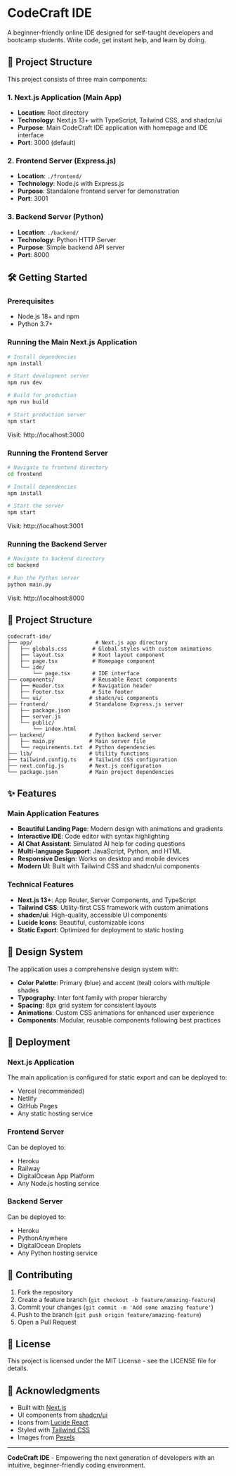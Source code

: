 # CodeCraft IDE

A beginner-friendly online IDE designed for self-taught developers and bootcamp students. Write code, get instant help, and learn by doing.

## 🚀 Project Structure

This project consists of three main components:

### 1. **Next.js Application** (Main App)
- **Location**: Root directory
- **Technology**: Next.js 13+ with TypeScript, Tailwind CSS, and shadcn/ui
- **Purpose**: Main CodeCraft IDE application with homepage and IDE interface
- **Port**: 3000 (default)

### 2. **Frontend Server** (Express.js)
- **Location**: `./frontend/`
- **Technology**: Node.js with Express.js
- **Purpose**: Standalone frontend server for demonstration
- **Port**: 3001

### 3. **Backend Server** (Python)
- **Location**: `./backend/`
- **Technology**: Python HTTP Server
- **Purpose**: Simple backend API server
- **Port**: 8000

## 🛠️ Getting Started

### Prerequisites
- Node.js 18+ and npm
- Python 3.7+

### Running the Main Next.js Application

```bash
# Install dependencies
npm install

# Start development server
npm run dev

# Build for production
npm run build

# Start production server
npm start
```

Visit: http://localhost:3000

### Running the Frontend Server

```bash
# Navigate to frontend directory
cd frontend

# Install dependencies
npm install

# Start the server
npm start
```

Visit: http://localhost:3001

### Running the Backend Server

```bash
# Navigate to backend directory
cd backend

# Run the Python server
python main.py
```

Visit: http://localhost:8000

## 📁 Project Structure

```
codecraft-ide/
├── app/                    # Next.js app directory
│   ├── globals.css        # Global styles with custom animations
│   ├── layout.tsx         # Root layout component
│   ├── page.tsx           # Homepage component
│   └── ide/
│       └── page.tsx       # IDE interface
├── components/            # Reusable React components
│   ├── Header.tsx         # Navigation header
│   ├── Footer.tsx         # Site footer
│   └── ui/               # shadcn/ui components
├── frontend/             # Standalone Express.js server
│   ├── package.json
│   ├── server.js
│   └── public/
│       └── index.html
├── backend/              # Python backend server
│   ├── main.py           # Main server file
│   └── requirements.txt  # Python dependencies
├── lib/                  # Utility functions
├── tailwind.config.ts    # Tailwind CSS configuration
├── next.config.js        # Next.js configuration
└── package.json          # Main project dependencies
```

## ✨ Features

### Main Application Features
- **Beautiful Landing Page**: Modern design with animations and gradients
- **Interactive IDE**: Code editor with syntax highlighting
- **AI Chat Assistant**: Simulated AI help for coding questions
- **Multi-language Support**: JavaScript, Python, and HTML
- **Responsive Design**: Works on desktop and mobile devices
- **Modern UI**: Built with Tailwind CSS and shadcn/ui components

### Technical Features
- **Next.js 13+**: App Router, Server Components, and TypeScript
- **Tailwind CSS**: Utility-first CSS framework with custom animations
- **shadcn/ui**: High-quality, accessible UI components
- **Lucide Icons**: Beautiful, customizable icons
- **Static Export**: Optimized for deployment to static hosting

## 🎨 Design System

The application uses a comprehensive design system with:
- **Color Palette**: Primary (blue) and accent (teal) colors with multiple shades
- **Typography**: Inter font family with proper hierarchy
- **Spacing**: 8px grid system for consistent layouts
- **Animations**: Custom CSS animations for enhanced user experience
- **Components**: Modular, reusable components following best practices

## 🚀 Deployment

### Next.js Application
The main application is configured for static export and can be deployed to:
- Vercel (recommended)
- Netlify
- GitHub Pages
- Any static hosting service

### Frontend Server
Can be deployed to:
- Heroku
- Railway
- DigitalOcean App Platform
- Any Node.js hosting service

### Backend Server
Can be deployed to:
- Heroku
- PythonAnywhere
- DigitalOcean Droplets
- Any Python hosting service

## 🤝 Contributing

1. Fork the repository
2. Create a feature branch (`git checkout -b feature/amazing-feature`)
3. Commit your changes (`git commit -m 'Add some amazing feature'`)
4. Push to the branch (`git push origin feature/amazing-feature`)
5. Open a Pull Request

## 📄 License

This project is licensed under the MIT License - see the LICENSE file for details.

## 🙏 Acknowledgments

- Built with [Next.js](https://nextjs.org/)
- UI components from [shadcn/ui](https://ui.shadcn.com/)
- Icons from [Lucide React](https://lucide.dev/)
- Styled with [Tailwind CSS](https://tailwindcss.com/)
- Images from [Pexels](https://pexels.com/)

---

**CodeCraft IDE** - Empowering the next generation of developers with an intuitive, beginner-friendly coding environment.
